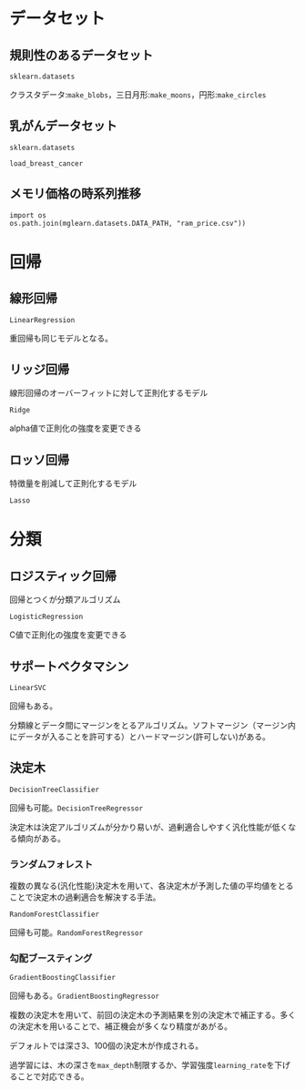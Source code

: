 # データセット

## 規則性のあるデータセット

```sklearn.datasets```

クラスタデータ:```make_blobs```，三日月形:```make_moons```，円形:```make_circles```

## 乳がんデータセット

```sklearn.datasets```

```load_breast_cancer```

## メモリ価格の時系列推移

```
import os
os.path.join(mglearn.datasets.DATA_PATH, "ram_price.csv"))
```


# 回帰

## 線形回帰

```LinearRegression```

重回帰も同じモデルとなる。

## リッジ回帰

線形回帰のオーバーフィットに対して正則化するモデル

```Ridge```

alpha値で正則化の強度を変更できる

## ロッソ回帰

特徴量を削減して正則化するモデル

```Lasso```

# 分類

## ロジスティック回帰

回帰とつくが分類アルゴリズム

```LogisticRegression```

C値で正則化の強度を変更できる

## サポートベクタマシン

```LinearSVC```

回帰もある。

分類線とデータ間にマージンをとるアルゴリズム。ソフトマージン（マージン内にデータが入ることを許可する）とハードマージン(許可しない)がある。

## 決定木

```DecisionTreeClassifier```

回帰も可能。```DecisionTreeRegressor```

決定木は決定アルゴリズムが分かり易いが、過剰適合しやすく汎化性能が低くなる傾向がある。

### ランダムフォレスト

複数の異なる(汎化性能)決定木を用いて、各決定木が予測した値の平均値をとることで決定木の過剰適合を解決する手法。

```RandomForestClassifier```

回帰も可能。```RandomForestRegressor```


### 勾配ブースティング

```GradientBoostingClassifier```

回帰もある。```GradientBoostingRegressor```

複数の決定木を用いて、前回の決定木の予測結果を別の決定木で補正する。多くの決定木を用いることで、補正機会が多くなり精度があがる。

デフォルトでは深さ3、100個の決定木が作成される。

過学習には、木の深さを```max_depth```制限するか、学習強度```learning_rate```を下げることで対応できる。

